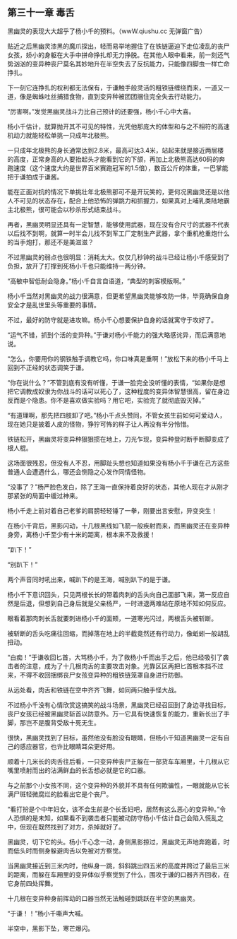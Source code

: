 ## 第三十一章 毒舌
黑幽灵的表现大大超乎了杨小千的预料。（wwW.qiushu.cc 无弹窗广告）

贴近之后黑幽灵漆黑的魔爪探出，轻而易举地握住了在铁链逼迫下走位凌乱的丧尸女孩，娇小的身躯在大手中拼命挣扎却无力挣脱。在其他人眼中看来，前一刻还气势汹汹的变异种丧尸莫名其妙地升在半空失去了反抗能力，只能像四脚虫一样亡命挣扎。

下一刻它连挣扎的权利都无法保有，于谦触手般灵活的粗铁链缠绕而来，一道又一道，像是蜘蛛吐丝捕猎食物，直到变异种被团团捆住完全失去行动能力。

“厉害啊。”发觉黑幽灵战斗力比自己预计的还要强，杨小千心中大喜。

杨小千估计，就算抛开其不可见的特性，光凭他那庞大的体型和与之不相符的高速机动力就能轻松单挑一只成年北极熊。

一只成年北极熊的身长通常达到2.8米，最高可达3.4米，站起来就是接近两层楼的高度，正常身高的人要抬起头才能看到它的下颌，再加上北极熊高达60码的奔跑速度（这个速度大约是世界百米赛跑冠军的1.5倍），数百公斤的体重，一巴掌能把于谦拍成于谦酱。

能在正面对抗的情况下单挑壮年北极熊那可不是开玩笑的，更何况黑幽灵还是以他人不可见的状态存在，配合上他恐怖的弹跳力和抓握力，如果真对上哺乳类陆地霸主北极熊，很可能会以秒杀形式结束战斗。

再者，黑幽灵明显还具有一定智慧，能够使用武器，现在没有合尺寸的武器不代表以后找不到啊，就算一时半会儿找不到军工厂定制生产武器，拿个重机枪重炮什么的当手炮打，那还不是美滋滋？

不过黑幽灵的弱点也很明显：消耗太大。仅仅几秒钟的战斗已经让杨小千感受到了负担，放开了打撑到死杨小千也只能维持一两分钟。

“高敏中智低耐会隐身。”杨小千自言自语道，“典型的刺客模版啊。”

杨小千当然对黑幽灵的战力很满意，但更希望黑幽灵能够攻防一体，毕竟确保自身安全才是乱世里头等重要的事情。

不过，最好的防守就是进攻嘛。杨小千心想要保护自身的话就寓守于攻好了。

“运气不错，抓到个活的变异种。”于谦对杨小千能力的强大略感诧异，而后满意地说。

“怎么，你要用你的钢铁触手调教它吗，你口味真是重啊！”放松下来的杨小千马上回到不正经的状态调笑于谦。

“你在说什么？”不管到底有没有听懂，于谦一脸完全没听懂的表情，“如果你是想把它调教成奴隶为你战斗的话可以死心了，这种程度的变异体智慧很高，留在身边反而是个隐患。你不是喜欢做实验吗？用它吧，实验完了就彻底毁灭掉。”

“有道理啊，那先把四肢卸了吧。”杨小千点头赞同，不管女孩生前如何可爱动人，现在她只是披着人皮的怪物，狰狞可怖的样子让人再没有半分怜惜。

铁链松开，黑幽灵将变异种狠狠掼在地上，刀光乍现，变异种登时断手断脚变成了根人棍。

这场面很残忍，但没有人不忍，用脚趾头想也知道如果没有杨小千于谦在己方这些普通人会遭遇什么，哪还会恻隐之心发作同情怪物。

“没事了？”杨严脸色发白，除了王海一直保持着良好的状态，其他人现在才从刚才那紧张的局面中缓过神来。

杨小千走上前对着自己老爹的肩膀轻轻锤了一拳，刚要出言安慰，异变突生！

在杨小千背后，黑影闪动，十几根黑线如飞箭一般疾射而来，而黑幽灵还在变异种身旁，离杨小千至少有十米的距离，根本来不及救援！

“趴下！”

“别趴下！”

两个声音同时吼出来，喊趴下的是王海，喊别趴下的是于谦。

杨小千下意识回头，只见两根长长的带着肉刺的舌头向自己面部飞来，第一反应自然是后退，但想到自己身后就是父亲杨严，一时进退两难站在原地不知如何反应。

眼看着那肉刺长舌就要刺进杨小千的面颊，一道寒光闪过，两根舌头被斩断。

被斩断的舌头吃痛往回缩，而掉落在地上的半截竟然还有行动力，像蚯蚓一般胡乱扭动。

“白痴！”于谦收回匕首，大骂杨小千，为了救杨小千而出手之后，他已经吸引了袭击者的注意，成为了十几根肉舌的主要攻击对象。光靠区区两把匕首根本挡不过来，不得不收回捆绑丧尸女孩变异种的粗铁链笼罩自身进行防御。

从远处看，肉舌和铁链在空中齐齐飞舞，如同两只触手怪大战。

不过杨小千没有心情欣赏这搞笑的战斗场景，黑幽灵已经召回到了身边寻找目标，丧尸女孩已经被黑幽灵斩首以防意外。万一它具有快速恢复的能力，重新长出了手脚，那岂不是腹背受敌十死无生。

很快，黑幽灵找到了目标，虽然他没有脸没有眼睛，但杨小千知道黑幽灵一定有自己的感应器官，也许比眼睛耳朵更好用。

顺着十几米长的肉舌往后看，一只变异种丧尸正躲在一部货车车厢里，十几根从它嘴里喷射而出的沾满鲜血的长舌想必就是它的口器。

与之前那个小女孩不同，这个变异种的外貌并不具有任何欺骗性，一眼就能从它长满尸斑轻微腐烂的脸看出它是个丧尸。

“看打扮是个中年妇女，该不会生前是个长舌妇吧，居然有这么恶心的变异种。”令人恐惧的是未知，如果看不到袭击者只能被动防守杨小千估计自己会陷入慌乱之中，但现在既然找到了对方，杀掉就好了。

黑幽灵，切下它的头。杨小千心念一动，身侧黑影掠过，黑幽灵无声地奔跑着，时而低头时而侧身躲避肉舌以免被对方察觉。

当黑幽灵接近到三米内时，他纵身一跳，斜斜跳出四五米的高度并跨过了最后三米的距离，而躲在车厢里的变异体似乎察觉到了什么，围攻于谦的口器齐齐回收，在它身前四处挥舞。

十几根在变异种身前挥动的口器当然无法触碰到跳跃在半空的黑幽灵。

“于谦！！”杨小千嘶声大喊。

半空中，黑影下坠，寒芒爆闪。

